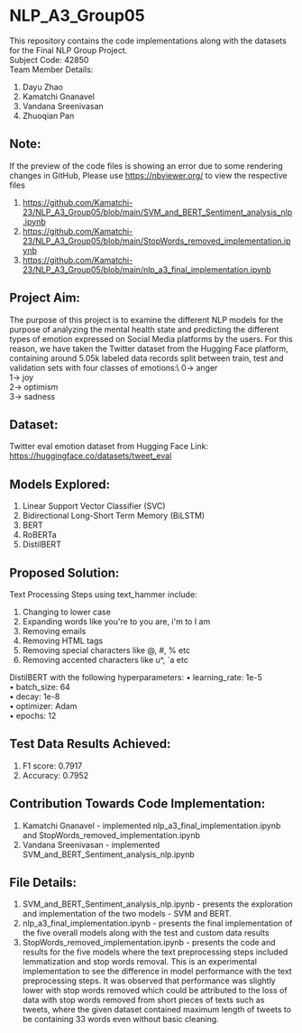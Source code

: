 # NLP_A3_Group05
This repository contains the code implementations along with the datasets for the Final NLP Group Project.\
Subject Code: 42850\
Team Member Details:
1. Dayu Zhao
2. Kamatchi Gnanavel
3. Vandana Sreenivasan  
4. Zhuoqian Pan
   
## Note: 
If the preview of the code files is showing an error due to some rendering changes in GitHub, Please use https://nbviewer.org/ to view the respective files
1. https://github.com/Kamatchi-23/NLP_A3_Group05/blob/main/SVM_and_BERT_Sentiment_analysis_nlp.ipynb
2. https://github.com/Kamatchi-23/NLP_A3_Group05/blob/main/StopWords_removed_implementation.ipynb
3. https://github.com/Kamatchi-23/NLP_A3_Group05/blob/main/nlp_a3_final_implementation.ipynb
   
## Project Aim:
The purpose of this project is to examine the different NLP models for the purpose of analyzing the mental health state and predicting the different types of emotion expressed on Social Media platforms by the users. For this reason, we have taken the Twitter dataset from the Hugging Face platform, containing around 5.05k labeled data records split between train, test and validation sets with four classes of emotions:\ 
0-> anger\
1-> joy\
2-> optimism\
3-> sadness

## Dataset:
Twitter eval emotion dataset from Hugging Face
Link: https://huggingface.co/datasets/tweet_eval 

## Models Explored:
1. Linear Support Vector Classifier (SVC)
2. Bidirectional Long-Short Term Memory (BiLSTM)
3. BERT
4. RoBERTa
5. DistilBERT
   
## Proposed Solution:
Text Processing Steps using text_hammer include:
1.   Changing to lower case
2.   Expanding words like you're to you are, i'm to I am
3.   Removing emails
4.   Removing HTML tags
5.   Removing special characters like @, #, % etc
6.   Removing accented characters like u^, `a etc

DistilBERT with the following hyperparameters:
•	learning_rate: 1e-5\
•	batch_size: 64\
•	decay: 1e-8\
•	optimizer: Adam\
•	epochs: 12

## Test Data Results Achieved:
1. F1 score: 0.7917
2. Accuracy: 0.7952

## Contribution Towards Code Implementation:
1. Kamatchi Gnanavel - implemented nlp_a3_final_implementation.ipynb and StopWords_removed_implementation.ipynb
2. Vandana Sreenivasan - implemented SVM_and_BERT_Sentiment_analysis_nlp.ipynb

## File Details:
1. SVM_and_BERT_Sentiment_analysis_nlp.ipynb - presents the exploration and implementation of the two models - SVM and BERT.
2. nlp_a3_final_implementation.ipynb - presents the final implementation of the five overall models along with the test and custom data results
3. StopWords_removed_implementation.ipynb - presents the code and results for the five models where the text preprocessing steps included lemmatization and stop words removal. This is an experimental implementation to see the difference in model performance with the text preprocessing steps. It was observed that performance was slightly lower with stop words removed which could be attributed to the loss of data with stop words removed from short pieces of texts such as tweets, where the given dataset contained maximum length of tweets to be containing 33 words even without basic cleaning.

